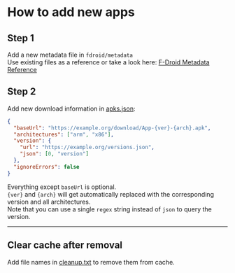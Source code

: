 # How to add new apps

## Step 1

Add a new metadata file in `fdroid/metadata`  
Use existing files as a reference or take a look here: [F-Droid Metadata Reference](https://f-droid.org/en/docs/Build_Metadata_Reference/)

## Step 2

Add new download information in [apks.json](apks.json):

```json
{
  "baseUrl": "https://example.org/download/App-{ver}-{arch}.apk",
  "architectures": ["arm", "x86"],
  "version": {
    "url": "https://example.org/versions.json",
    "json": [0, "version"]
  },
  "ignoreErrors": false
}
```

Everything except `baseUrl` is optional.  
`{ver}` and `{arch}` will get automatically replaced with the corresponding version and all architectures.  
Note that you can use a single `regex` string instead of `json` to query the version.

---

## Clear cache after removal

Add file names in [cleanup.txt](cleanup.txt) to remove them from cache.